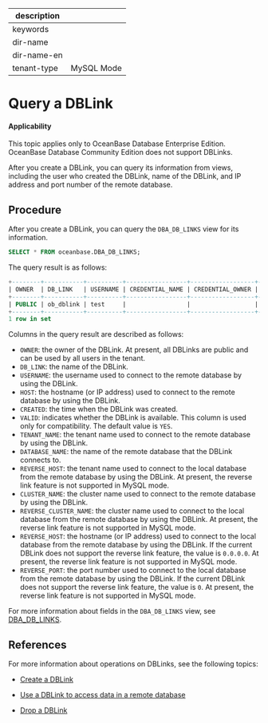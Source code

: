 |description||
|---|---|
|keywords||
|dir-name||
|dir-name-en||
|tenant-type|MySQL Mode|

# Query a DBLink

<main id="notice" >
<h4>Applicability</h4>
<p>This topic applies only to OceanBase Database Enterprise Edition. OceanBase Database Community Edition does not support DBLinks. </p>
</main>

After you create a DBLink, you can query its information from views, including the user who created the DBLink, name of the DBLink, and IP address and port number of the remote database.

## Procedure

After you create a DBLink, you can query the `DBA_DB_LINKS` view for its information.

```sql
SELECT * FROM oceanbase.DBA_DB_LINKS;
```

The query result is as follows:

```sql
+--------+-----------+----------+-----------------+------------------+---------------------+---------------------+--------+----------------+-------+-----------+-------------+---------------+---------------------+--------------+----------------------+--------------+--------------+
| OWNER  | DB_LINK   | USERNAME | CREDENTIAL_NAME | CREDENTIAL_OWNER | HOST                | CREATED             | HIDDEN | SHARD_INTERNAL | VALID | INTRA_CDB | TENANT_NAME | DATABASE_NAME | REVERSE_TENANT_NAME | CLUSTER_NAME | REVERSE_CLUSTER_NAME | REVERSE_HOST | REVERSE_PORT |
+--------+-----------+----------+-----------------+------------------+---------------------+---------------------+--------+----------------+-------+-----------+-------------+---------------+---------------------+--------------+----------------------+--------------+--------------+
| PUBLIC | ob_dblink | test     |                 |                  | xx.xx.xx.xx:2881    | 2023-05-25 13:40:35 |        |                | YES   |           | mysql001    | mydb          |                     |              |                      | 0.0.0.0      |            0 |
+--------+-----------+----------+-----------------+------------------+---------------------+---------------------+--------+----------------+-------+-----------+-------------+---------------+---------------------+--------------+----------------------+--------------+--------------+
1 row in set
```

Columns in the query result are described as follows:

* `OWNER`: the owner of the DBLink. At present, all DBLinks are public and can be used by all users in the tenant.
* `DB_LINK`: the name of the DBLink.
* `USERNAME`: the username used to connect to the remote database by using the DBLink.
* `HOST`: the hostname (or IP address) used to connect to the remote database by using the DBLink.
* `CREATED`: the time when the DBLink was created.
* `VALID`: indicates whether the DBLink is available. This column is used only for compatibility. The default value is `YES`.
* `TENANT_NAME`: the tenant name used to connect to the remote database by using the DBLink.
* `DATABASE_NAME`: the name of the remote database that the DBLink connects to.
* `REVERSE_HOST`: the tenant name used to connect to the local database from the remote database by using the DBLink. At present, the reverse link feature is not supported in MySQL mode.
* `CLUSTER_NAME`: the cluster name used to connect to the remote database by using the DBLink.
* `REVERSE_CLUSTER_NAME`: the cluster name used to connect to the local database from the remote database by using the DBLink. At present, the reverse link feature is not supported in MySQL mode.
* `REVERSE_HOST`: the hostname (or IP address) used to connect to the local database from the remote database by using the DBLink. If the current DBLink does not support the reverse link feature, the value is `0.0.0.0`. At present, the reverse link feature is not supported in MySQL mode.
* `REVERSE_PORT`: the port number used to connect to the local database from the remote database by using the DBLink. If the current DBLink does not support the reverse link feature, the value is `0`. At present, the reverse link feature is not supported in MySQL mode.

For more information about fields in the `DBA_DB_LINKS` view, see [DBA_DB_LINKS](../../../700.system-views/500.system-view-of-oracle-mode/200.dictionary-view-of-oracle-mode/28200.dba_db_links.md).

## References

For more information about operations on DBLinks, see the following topics:

* [Create a DBLink](../900.manage-dblink-of-mysql-mode/100.create-a-dblink-of-mysql-mode.md)

* [Use a DBLink to access data in a remote database](../900.manage-dblink-of-mysql-mode/300.access-a-remote-database-by-ablink-of-mysql-mode.md)

* [Drop a DBLink](../900.manage-dblink-of-mysql-mode/500.delete-a-dblink-of-mysql-mode.md)
